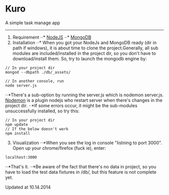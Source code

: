 # Kuro

A simple task manage app

---

1. Requirement
⋅⋅* [NodeJS](http://nodejs.org/)
⋅⋅* [MongoDB](http://www.mongodb.org/)
2. Installation
⋅⋅* When you got your NodeJs and MongoDB ready (dir in path if windows), it is about time to clone the project.Generally, all sub modules are included/installed in the project dir, so you don't have to download/install them. So, try to launch the mongodb engine by:
```
// In your project dir
mongod --dbpath ./db/_assets/
```
```
// In another console, run
node server.js
```
⋅⋅*There's a sub-option by running the server.js which is nodemon server.js. [Nodemon](http://nodemon.io/) is a plugin nodejs who restart server when there's changes in the project dir.
⋅⋅*If some errors occur, it might be the sub-modules unsuccessfully installed, so try this:
```
// In your project dir
npm update
// If the below doesn't work
npm install
```
3. Visualization
⋅⋅*When you see the log in console "listning to port 3000". Open up your chrome/firefox (fuck ie), enter:
```
localhost:3000
```
⋅⋅*That's it.
⋅⋅*Be aware of the fact that there's no data in project, so you have to load the test data fixtures in /db/, but this feature is not complete yet.

Updated at 10.14.2014
